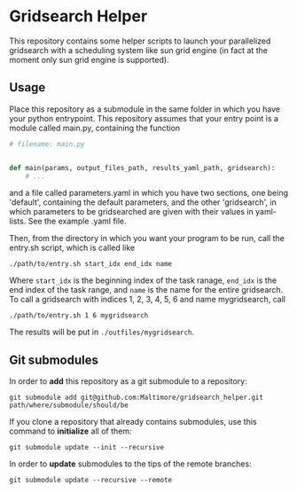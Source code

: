 # Gridsearch Helper

This repository contains some helper scripts to launch your parallelized gridsearch with a scheduling system like sun grid engine (in fact at the moment only sun grid engine is supported).

## Usage

Place this repository as a submodule in the same folder in which you have your python entrypoint. This repository assumes that your entry point is a module called main.py, containing the function


```python
# filename: main.py


def main(params, output_files_path, results_yaml_path, gridsearch):
	# ...
```

and a file called parameters.yaml in which you have two sections, one being 'default', containing the default parameters, and the other 'gridsearch', in which parameters to be gridsearched are given with their values in yaml-lists. See the example .yaml file.

Then, from the directory in which you want your program to be run, call the entry.sh script, which is called like

```
./path/to/entry.sh start_idx end_idx name
```

Where ``start_idx`` is the beginning index of the task ranage, ``end_idx`` is the end index of the task range, and ``name`` is the name for the entire gridsearch. To call a gridsearch with indices 1, 2, 3, 4, 5, 6 and name mygridsearch, call

```
./path/to/entry.sh 1 6 mygridsearch
```

The results will be put in ``./outfiles/mygridsearch``.


## Git submodules
In order to **add** this repository as a git submodule to a repository:

``` git submodule add git@github.com:Maltimore/gridsearch_helper.git path/where/submodule/should/be ```

If you clone a repository that already contains submodules, use this command to **initialize** all of them:

``` git submodule update --init --recursive ```

In order to **update** submodules to the tips of the remote branches:

```	git submodule update --recursive --remote ```
